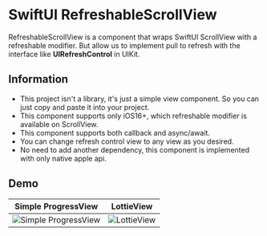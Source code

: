 # SwiftUI RefreshableScrollView

RefreshableScrollView is a component that wraps SwiftUI ScrollView with a refreshable modifier. 
But allow us to implement pull to refresh with the interface like **UIRefreshControl** in UIKit.

## Information

- This project isn't a library, it's just a simple view component. So you can just copy and paste it into your project.
- This component supports only iOS16+, which refreshable modifier is available on ScrollView.
- This component supports both callback and async/await.
- You can change refresh control view to any view as you desired.
- No need to add another dependency, this component is implemented with only native apple api.


## Demo

Simple ProgressView        |  LottieView
:-------------------------:|:-------------------------:
![Simple ProgressView](./SwiftUI-RefresableScrollView/Resource/Demo/DemoDefault.gif)  |  ![LottieView](./SwiftUI-RefresableScrollView/Resource/Demo/DemoLottie.gif)

